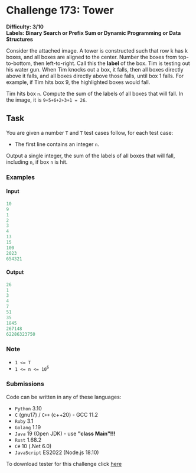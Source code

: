# Challenge 173: Tower

**Difficulty: 3/10  
Labels: Binary Search or Prefix Sum or Dynamic Programming or Data Structures**

Consider the attached image. A tower is constructed such that row k has k boxes, and all boxes are aligned to the center. Number the boxes from top-to-bottom, then left-to-right. Call this the **label** of the box. Tim is testing out his water gun. When Tim knocks out a box, it falls, then all boxes directly above it falls, and all boxes directly above those falls, until box 1 falls. For example, if Tim hits box 9, the highlighted boxes would fall.

Tim hits box `n`. Compute the sum of the labels of all boxes that will fall. In the image, it is `9+5+6+2+3+1 = 26`.

## Task

You are given a number `T` and `T` test cases follow, for each test case:

- The first line contains an integer `n`.

Output a single integer, the sum of the labels of all boxes that will fall, including `n`, if box `n` is hit.

### Examples

#### Input

```rust
10
9
1
2
3
4
13
15
100
2023
654321
```

#### Output

```rust
26
1
3
4
7
51
35
1845
267148
62286323750
```

### Note

- `1 <= T`
- `1 <= n <= 10`<sup>`6`</sup>

### Submissions

Code can be written in any of these languages:

- `Python` 3.10
- `C` (gnu17) / `C++` (c++20) - GCC 11.2
- `Ruby` 3.1
- `Golang` 1.19
- `Java` 19 (Open JDK) - use **"class Main"!!!**
- `Rust` 1.68.2
- `C#` 10 (.Net 6.0)
- `JavaScript` ES2022 (Node.js 18.10)

To download tester for this challenge click [here](https://downgit.github.io/#/home?url=https://github.com/Pomroka/TWT_Challenges_Tester/tree/main/Challenge_173)
